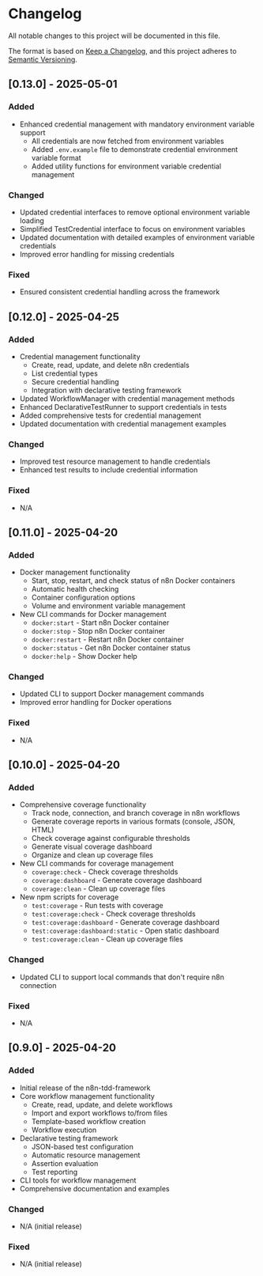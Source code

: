 # Changelog

All notable changes to this project will be documented in this file.

The format is based on [Keep a Changelog](https://keepachangelog.com/en/1.0.0/),
and this project adheres to [Semantic Versioning](https://semver.org/spec/v2.0.0.html).

## [0.13.0] - 2025-05-01

### Added
- Enhanced credential management with mandatory environment variable support
  - All credentials are now fetched from environment variables
  - Added `.env.example` file to demonstrate credential environment variable format
  - Added utility functions for environment variable credential management

### Changed
- Updated credential interfaces to remove optional environment variable loading
- Simplified TestCredential interface to focus on environment variables
- Updated documentation with detailed examples of environment variable credentials
- Improved error handling for missing credentials

### Fixed
- Ensured consistent credential handling across the framework

## [0.12.0] - 2025-04-25

### Added
- Credential management functionality
  - Create, read, update, and delete n8n credentials
  - List credential types
  - Secure credential handling
  - Integration with declarative testing framework
- Updated WorkflowManager with credential management methods
- Enhanced DeclarativeTestRunner to support credentials in tests
- Added comprehensive tests for credential management
- Updated documentation with credential management examples

### Changed
- Improved test resource management to handle credentials
- Enhanced test results to include credential information

### Fixed
- N/A

## [0.11.0] - 2025-04-20

### Added
- Docker management functionality
  - Start, stop, restart, and check status of n8n Docker containers
  - Automatic health checking
  - Container configuration options
  - Volume and environment variable management
- New CLI commands for Docker management
  - `docker:start` - Start n8n Docker container
  - `docker:stop` - Stop n8n Docker container
  - `docker:restart` - Restart n8n Docker container
  - `docker:status` - Get n8n Docker container status
  - `docker:help` - Show Docker help

### Changed
- Updated CLI to support Docker management commands
- Improved error handling for Docker operations

### Fixed
- N/A

## [0.10.0] - 2025-04-20

### Added
- Comprehensive coverage functionality
  - Track node, connection, and branch coverage in n8n workflows
  - Generate coverage reports in various formats (console, JSON, HTML)
  - Check coverage against configurable thresholds
  - Generate visual coverage dashboard
  - Organize and clean up coverage files
- New CLI commands for coverage management
  - `coverage:check` - Check coverage thresholds
  - `coverage:dashboard` - Generate coverage dashboard
  - `coverage:clean` - Clean up coverage files
- New npm scripts for coverage
  - `test:coverage` - Run tests with coverage
  - `test:coverage:check` - Check coverage thresholds
  - `test:coverage:dashboard` - Generate coverage dashboard
  - `test:coverage:dashboard:static` - Open static dashboard
  - `test:coverage:clean` - Clean up coverage files

### Changed
- Updated CLI to support local commands that don't require n8n connection

### Fixed
- N/A

## [0.9.0] - 2025-04-20

### Added
- Initial release of the n8n-tdd-framework
- Core workflow management functionality
  - Create, read, update, and delete workflows
  - Import and export workflows to/from files
  - Template-based workflow creation
  - Workflow execution
- Declarative testing framework
  - JSON-based test configuration
  - Automatic resource management
  - Assertion evaluation
  - Test reporting
- CLI tools for workflow management
- Comprehensive documentation and examples

### Changed
- N/A (initial release)

### Fixed
- N/A (initial release)